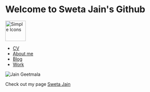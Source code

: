 # Welcome to Sweta Jain's Github 
<img src="https://simpleicons.org/icons/simpleicons.svg" alt="Simple Icons" width=64 height=64>



- [CV](https://swetathebest.github.io/cv/)
- [About me](https://swetathebest.github.io/about/)
- [Blog](https://swetathebest.github.io/blog/)
- [Work](https://swetathebest.github.io/works/)

![Jain Geetmala](https://play-lh.googleusercontent.com/9Yu-TJ6Mceq871DLhBsSaejvln-jMC5pol-PqTbC1ZokgAsdPJ6SuXkqxLPJjMFYgGc=s180-rw)

Check out my page  [Sweta Jain](https://swetathebest.github.io/) 
